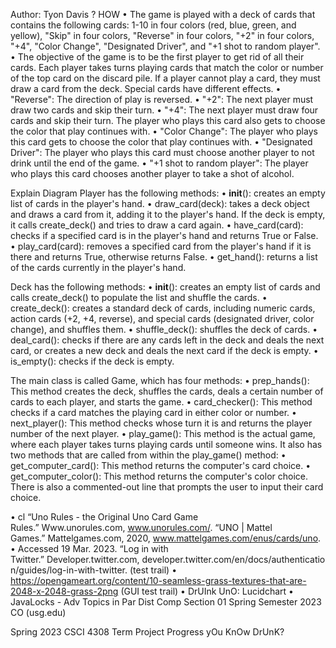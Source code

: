 Author: 
Tyon Davis 
?
HOW
• The game is played with a deck of cards that contains the following cards: 1-10 in four colors (red, blue, green, and yellow), "Skip" in four colors, "Reverse" in four colors, "+2" in four colors, "+4", "Color Change", "Designated Driver", and "+1 shot to random player".
• The objective of the game is to be the first player to get rid of all their cards. Each player takes turns playing cards that match the color or number of the top card on the discard pile. If a player cannot play a card, they must draw a card from the deck. Special cards have different effects.
• "Reverse": The direction of play is reversed.
• "+2": The next player must draw two cards and skip their turn.
• "+4": The next player must draw four cards and skip their turn. The player who plays this card also gets to choose the color that play continues with.
• "Color Change": The player who plays this card gets to choose the color that play continues with.
• "Designated Driver": The player who plays this card must choose another player to not drink until the end of the game.
• "+1 shot to random player": The player who plays this card chooses another player to take a shot of alcohol.
































Explain Diagram
	Player has the following methods:
• __init__(): creates an empty list of cards in the player's hand.
• draw_card(deck): takes a deck object and draws a card from it, adding it to the player's hand. If the deck is empty, it calls create_deck() and tries to draw a card again.
• have_card(card): checks if a specified card is in the player's hand and returns True or False.
• play_card(card): removes a specified card from the player's hand if it is there and returns True, otherwise returns False.
• get_hand(): returns a list of the cards currently in the player's hand.

Deck has the following methods:
• __init__(): creates an empty list of cards and calls create_deck() to populate the list and shuffle the cards.
• create_deck(): creates a standard deck of cards, including numeric cards, action cards (+2, +4, reverse), and special cards (designated driver, color change), and shuffles them.
• shuffle_deck(): shuffles the deck of cards.
• deal_card(): checks if there are any cards left in the deck and deals the next card, or creates a new deck and deals the next card if the deck is empty.
• is_empty(): checks if the deck is empty.


The main class is called Game, which has four methods:
• prep_hands(): This method creates the deck, shuffles the cards, deals a certain number of cards to each player, and starts the game.
• card_checker(): This method checks if a card matches the playing card in either color or number.
• next_player(): This method checks whose turn it is and returns the player number of the next player.
• play_game(): This method is the actual game, where each player takes turns playing cards until someone wins.
It also has two methods that are called from within the play_game() method:
• get_computer_card(): This method returns the computer's card choice.
• get_computer_color(): This method returns the computer's color choice.
There is also a commented-out line that prompts the user to input their card choice.


• cl “Uno Rules - the Original Uno Card Game Rules.” Www.unorules.com, www.unorules.com/. “UNO | Mattel Games.” Mattelgames.com, 2020, www.mattelgames.com/enus/cards/uno.
• Accessed 19 Mar. 2023. “Log in with Twitter.” Developer.twitter.com, developer.twitter.com/en/docs/authentication/guides/log-in-with-twitter. (test trail)
• https://opengameart.org/content/10-seamless-grass-textures-that-are-2048-x-2048-grass-2png (GUI test trail)
• DrUInk UnO: Lucidchart
• JavaLocks - Adv Topics in Par Dist Comp Section 01 Spring Semester 2023 CO (usg.edu)
       
Spring 2023 CSCI 4308 Term Project Progress
yOu KnOw DrUnK?

